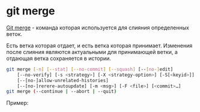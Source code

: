 # git merge

[Git merge](https://git-scm.com/docs/git-merge) - команда которая используется для слияния определенных веток.

Есть ветка которая отдает, и есть ветка которая принимает. Изменения после слияния являются актуальными для принимающей ветки, а отдающая ветка сохраняется в истории.

```bash
git merge [-n] [--stat] [--no-commit] [--squash] [--[no-]edit]
	[--no-verify] [-s <strategy>] [-X <strategy-option>] [-S[<keyid>]]
	[--[no-]allow-unrelated-histories]
	[--[no-]rerere-autoupdate] [-m <msg>] [-F <file>] [<commit>…​]
git merge (--continue | --abort | --quit)
```

Пример:
```bash

```